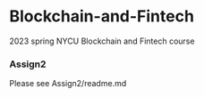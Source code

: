 # Blockchain-and-Fintech
2023 spring NYCU Blockchain and Fintech course 

### Assign2
Please see Assign2/readme.md
